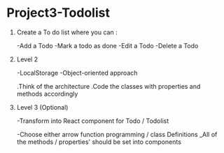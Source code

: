 # Project3-Todolist

1) Create a To do list where you can :

   -Add a Todo 
   -Mark a todo as done 
   -Edit a Todo 
   -Delete a Todo

2) Level 2

   -LocalStorage 
   -Object-oriented approach
    
    .Think of the architecture 
    .Code the classes with properties and methods accordingly

3) Level 3 (Optional)

   -Transform into React component for Todo / Todolist

   -Choose either arrow function programming / class Definitions _All of the methods / properties' should be set into components

